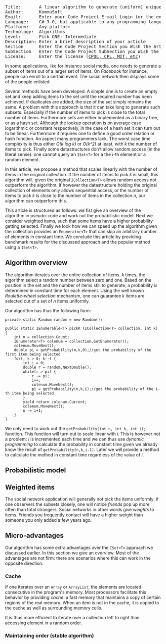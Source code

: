 <pre>
Title:       A linear algorithm to generate (uniform) unique subsets
Author:      KommuSoft
Email:       Enter your Code Project E-mail Login (or the email you wish to use if not a member)
Language:    C# 3.0, but applicable to any programming language
Platform:    Any platform
Technology:  Algorithms
Level:       Pick ONE: Intermediate
Description: Enter a brief description of your article
Section      Enter the Code Project Section you Wish the Article to Appear
SubSection   Enter the Code Project SubSection you Wish the Article to Appear
License:     Enter the license (<a href="http://www.codeproject.com/info/licenses.aspx">CPOL, CPL, MIT, etc</a>)
</pre>

In some applications, like for instance social media, one needs to generate a subset of items out of a larger set of items. On *Facebook* for instance, people can enroll to a certain event. The social network then displays some of the people enlisted.

Several methods have been developed. A simple one is to create an empty set and keep adding items to the set until the required number has been achieved. If duplicates are added, the size of the set simply remains the same. A problem with this approach is that it can take long to generate such subsets. Especially if the number of items to pick is close to the total number of items. Furthermore sets are either implemented as a binary tree, or as a hash set. Although the lookup operation is on average case logarithmic or constant respectively, in the case of a hash set it can turn out to be linear. Furthermore it requires one to define a good order relation or hash function. An aspect many programmers lack. The worst case time complexity is thus either *O(k log k)* or *O(k^2)* at least, with *k* the number of items to pick. Finally some datastructures don't allow random access (in the literal sense): one cannot query an `ISet<T>` for a the *i*-th element or a random element.

In this article, we propose a method that scales linearly with the number of items in the original collection. If the number of items to pick *k* is small, this algorithm will, given the original `ICollection<T>` allows random access not outperform the algorithm. If however the datastructure holding the original collection of elements only allows sequential access, or the number of items to pick *k* is close to the number of items in the collection *n*, our algorithm can outperform this.

This article is structured as follows: we fist give an overview of the algorithm in pseudo-code and work out the probabilistic model. Next we consider weighted items, such that some items have a higher probability getting selected. Finally we look how we can speed up the algorithm given the collection provides an `Enumerator<T>` that can skip an arbitrary number of elements in constant time. We conclude this article by providing benchmark results for the discussed approach and the popular method using a `ISet<T>`.

## Algorithm overview

The algorithm iterates over the entire collection of items. *k* times, the algorithm select a random number between zero and one. Based on the position in the set and the number of items still to generate, a probability is determined in constant time for each element. Using the well known *Roulette-wheel selection* mechanism, one can guarantee *k* items are selected out of a set of *n* items uniformly.

Our algorithm has thus the following form:

    private static Random random = new Random();

    public static IEnumerable<T> pickK (ICollection<T> collection, int k) {
        int n = collection.Count;
        IEnumerator<T> colenum = collection.GetEnumerator();
        colenum.MoveNext();
        double pi = getProbability(n,k,0);//get the probability of the first item being selected
        for(; k > 0; k--) {
            int i = 0;
            double r = random.NextDouble();
            while(r > pi) {
                r -= pi;
                i++;
                colenum.MoveNext();
                pi = getProbability(n,k,i);//get the probability of the i-th item being selected
            }
            yield return colenum.Current;
            colenum.MoveNext();
            n -= i+1;
        }
    }

We only need to work out the `getProbability(int n, int k, int i);` function. This function will turn out to scale linear with *i*. This is however not a problem: *i* is incremented each time and we can thus use *dynamic programming* to calculate the probability in constant time given we already know the result of `getProbability(n,k,i-1)`. Later we will provide a method to calculate the method in constant time regardless of the value of *i*.

## Probabilistic model

## Weighted items

The social network application will generally not pick the items uniformly: if one observers the subsets closely, one will notice *friends* pop up more often than total strangers. Social networks in other words give *weights* to items. Friends you frequently contact will have a higher weight than someone you only added a few years ago.

## Micro-advantages

Our algorithm has some extra advantages over the `ISet<T>` approach we discussed earlier. In this section we give an overview. Most of the advantages are not firm: there are scenarios where this can work in the opposite direction.

### Cache

If one iterates over an `Array` or `ArrayList`, the elements are located consecutive in the program's memory. Most processors facilitate this behavior by providing *cache*: a fast memory that maintains a copy of certain regions of the real memory. When an item is not in the cache, it is copied to the cache as well as surrounding memory cells.

It is thus more efficient to iterate over a collection left to right than accessing element in a random order.

### Maintaining order (stable algorithm)